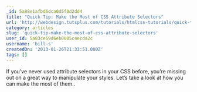 ```yaml
---
_id: 5a88e1afbd6dca0d5f0d2dd4
title: "Quick Tip: Make the Most of CSS Attribute Selectors"
url: 'http://webdesign.tutsplus.com/tutorials/htmlcss-tutorials/quick-tip-make-the-most-of-css-attribute-selectors/'
category: articles
slug: 'quick-tip-make-the-most-of-css-attribute-selectors'
user_id: 5a83ce59d6eb0005c4ecda2c
username: 'bill-s'
createdOn: '2013-01-26T21:33:51.000Z'
tags: []
---
```


If you’ve never used attribute selectors in your CSS before, you’re missing out on a great way to manipulate your styles. Let’s take a look at how you can make the most of them..
